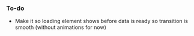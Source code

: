 ### To-do

- Make it so loading element shows before data is ready so transition is smooth (without animations for now)

